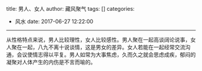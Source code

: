 title: 男人、女人
author: 藏风聚气
tags: []
categories:
  - 风水
date: 2017-06-27 12:22:00
---
从性格特点来说，男人比较理性，女人比较感性。男人聚在一起高谈阔论说事，女人聚在一起，八九不离十说谈情，这是男女的差异。女人若能在一起经常交流沟通，会议使情志得以平复。男人如常为大事焦虑，久而久之就会思虑成疾，郁闷的凝聚对人体产生的内伤是不言而喻的。
